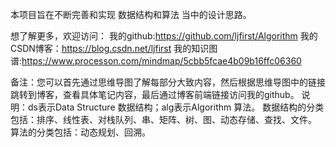 本项目旨在不断完善和实现 数据结构和算法 当中的设计思路。

想了解更多，欢迎访问：
我的github:https://github.com/ljfirst/Algorithm
我的CSDN博客：https://blog.csdn.net/ljfirst 
我的知识图谱:https://www.processon.com/mindmap/5cbb5fcae4b09b16ffc06360

备注：您可以首先通过思维导图了解每部分大致内容，然后根据思维导图中的链接跳转到博客，查看具体笔记内容，最后通过博客前端链接访问我的github。
说明：ds表示Data Structure 数据结构；alg表示Algorithm 算法。
     数据结构的分类包括：排序、线性表、对栈队列、串、矩阵、树、图、动态存储、查找、文件。
     算法的分类包括：动态规划、回溯。
